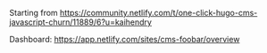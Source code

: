 Starting from <https://community.netlify.com/t/one-click-hugo-cms-javascript-churn/11889/6?u=kaihendry>

Dashboard: <https://app.netlify.com/sites/cms-foobar/overview>
